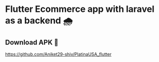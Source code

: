 # Flutter Ecommerce app with laravel as a backend 🌧

## Download APK 📲
https://github.com/Aniket29-shiv/PlatinaUSA_flutter
